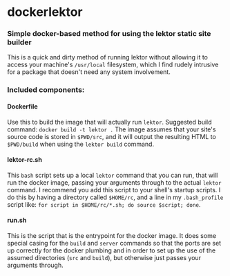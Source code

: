 # dockerlektor

### Simple docker-based method for using the lektor static site builder

This is a quick and dirty method of running lektor without allowing it
to access your machine's `/usr/local` filesystem, which I find rudely
intrusive for a package that doesn't need any system involvement.

### Included components:

#### Dockerfile

Use this to build the image that will actually run `lektor`. Suggested build command: `docker build -t lektor .`  The image
assumes that your site's source code is stored in `$PWD/src`,
and it will output the resulting HTML to `$PWD/build` when
using the `lektor build` command.

#### lektor-rc.sh

This `bash` script sets up a local `lektor` command that you
can run, that will run the docker image, passing your arguments
through to the actual `lektor` command.  I recommend you add
this script to your shell's startup scripts.  I do this by having
a directory called `$HOME/rc`, and a line in my `.bash_profile`
script like: `for script in $HOME/rc/*.sh; do source $script; done`.

#### run.sh

This is the script that is the entrypoint for the docker image.
It does some special casing for the `build` and `server` commands
so that the ports are set up correctly for the docker plumbing
and in order to set up the use of the assumed directories (`src`
and `build`), but otherwise just passes your arguments through.
